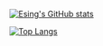 [![Esing's GitHub stats](https://mystats-rosy.vercel.app/api?username=Zxis233&count_private=true)](https://github.com/anuraghazra/github-readme-stats)

[![Top Langs](https://mystats-rosy.vercel.app/api/top-langs/?username=Zxis233)](https://github.com/anuraghazra/github-readme-stats)

[//]:(&title_color=35ffba&text_color=feeeed)
